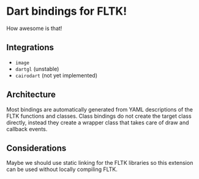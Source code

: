 Dart bindings for FLTK!
=======================
How awesome is that!

Integrations
------------
- `image`
- `dartgl` (unstable)
- `cairodart` (not yet implemented)

Architecture
------------
Most bindings are automatically generated from YAML descriptions of the FLTK
functions and classes. Class bindings do not create the target class directly,
instead they create a wrapper class that takes care of draw and callback
events.

Considerations
--------------
Maybe we should use static linking for the FLTK libraries so this extension can
be used without locally compiling FLTK.
